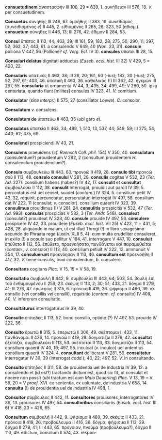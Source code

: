 **consuetudinem** ἀναστροφήν III 108, 29 = 639, 1. συνήθειαν III 576,
18. *V.* per consuetudinem.

**Consuetus** συνήθης III 249, 67. ὁμοήθης II 383, 16. συνεθισμός
(συνειθισμένος *e*) II 445, 2. εἰθισμένος II 285, 28; 323, 50 (ηθισμ.).
**consuetum** σύνηθες II 446, 13; III 276, 42. ἔθιμον II 284, 53.

**Consul** ὕπατος II 113, 44; 463, 39; III 161, 59; 182, 28; 275, 50;
290, 11; 297, 52; 362, 37; 443, 61. a consulendo V 649, 40 (*Non.* 23,
31). **consule** polliona V 447, 56 (Pollione? *cf. Verg. Ecl.* IV 3).
**consules** ὕπατοι III 28, 15.

**Consulari delatus** dignitati adductus (*Euseb. eccl. hist.* III 32) V
429, 5 = 420, 22.

**Consularis** ὑπατικός II 463, 38; III 28, 20; 161, 60 (-ius); 182, 30
(-ius); 275, 52; 297, 61; 403, 46. ὑπατική II 463, 36. καθολικός (!) III
362, 42. ἡγεμών III 297, 55. **consularia** ut ornamenta IV 44, 3; 435,
34; 499, 49; V 280, 50. ipsa centuriata, quando fiunt [milites]
consules IV 323, 41. *V.* comitium.

**Consulator** (*sine interpr.*) II 575, 27 (consiliator *Loewe*).
*C.* consolor.

**Consulatum** *v.* consulens.

**Consulatum do** ὑπατεύω II 463, 35 (*ubi* gero *e*).

**Consulatus** ὑπατεία II 463, 34; 488, 1; 510, 13, 537, 44; 549, 59;
III 275, 54; 443; 62; 475, 69.

**Consulendi** prospiciendi IV 43, 21.

**Consulens** praeuidens (*cf. Roensch Coll. phil.* 154) V 350, 40.
**consulatum** (consulentum?) prouidentum V 282, 2 (consultum
prouidentem *H.* consulenclum prouidenclum?).

**Consulo** συμβουλεύω III 443, 63. προ­νοῶ II 419, 28. **consulo tibi**
προνοῶ σοῦ II 113, 48. **consulo consului** V 281, 28. **consulis**
cogitas V 532, 23 (*Ter. Ad.* 227). consilium habens (habes?) IV 42,
17. **consulit** et **consultat** συμβουλεύει II 112, 38. **consulit**
interrogat, prouidit aut parcit IV 39, 5. percontatus est uel censet,
suadet (*contam.*) IV 324, 5. consilium petit IV 43, 32. requirit,
percunctatur, perscrutatur, interrogat IV 497, 58. consilium dat IV 222,
11 (consulat; *v.* consolor). consilium quaerit IV 323, 39.
**consulimus** prouidimus (!) V 281, 24. **consulitis** prospicitis V
532, 47 (*Ter. Ad.* 993). **consulas** prospicias V 532, 3 (*Ter.
Andr.* 548). **consoleat** (consulat?) prouideat IV 323, 40. **consule**
prouide IV 497, 56. **consulere** prospicere IV 42, 33. prouidere
(*Euseb. eccl. hist.* VII 25) V 422, 11 = 431, 5; 428, 28. aliquando in
malum, ut est illud Throgi (!) in libro sexagesimo secundo de Phraata
rege (*Iustin.* XLII 5, 4): cum multa crudeliter consuleret, in exilio
(!) a populo suo pellitur V 184, 41. interrogare V 447, 10.
**consuluit** ἐπύθετο II 112, 56. ἐπύθετο, προενοήσατο, πυνθάνεται καὶ
παραμυθεῖται (*contam., v.* consolor) II 113, 40. consilium petiuit IV
222, 12. ammonuit V 354, 17. **consuluerunt** προενόησαν II 113, 46.
**consultum est** προενοήθη II 417, 32. *V.* bene consulis, boni
consulendum, b. consulere.

**Consultans** cogitans *Plac.* V 15, 15 = V 58, 19.

**Consultatio** συμβουλή II 442, 9. συμβουλία III 443, 64; 503, 54.
βουλὴ ἐπὶ τοῦ ἐνθυμουμένου II 259, 23. σκέψις II 113, 2; 30; 51; 433,
21. δόγμα II 279, 41; III 276, 47. ἐρώτησις II 315, 6. πρόνοια II 419,
26. ψήφισμα II 480, 39. ex consilio (*vel* consiliis *vel* consilii),
requisitio (*contam. cf.* consulto) IV 408, 40. *V.* inferorum
consultatio.

**Consultaturus** interrogaturus IV 39, 40.

**Consulte** ἐπίτηδες II 113, 52. bono consilio, optimo (?) IV 497, 53.
prouide IV 222, 36.

**Consulto** ἐρωτῶ II 315, 5. ἐπερωτῶ II 306, 49. σκέπτομαι II 433, 11.
πυνθάνομαι II 426, 14. προνοῶ II 419, 28. δογματίζω II 279, 42.
**consultat** ἐξετάζει, συμβουλεύει II 113, 53. σκέπτεται II 113, 33.
δογματίζει II 113, 54. consilium quaerit IV 40, 19; 497, 55. inculcat
(*v.* inculco) uel ardentius consilium quaerit IV 324, 4. **consultant**
deliberant V 281, 59. **consultatur** interrogatur IV 39, 39 (interrogat
*codd.*); 40, 22; 497, 52. *V.* in consultando.

**Consulto** ἐπίτηδες II 311, 58. de prouidentia uel de industria IV 39,
12. a consulendo et (id est?) tractando dictum est, quod sic fit, ut
consulat et nocere non possit (*ubi* tractum est *cum Maio Deuerling*)
*Plac.* V 13, 19 = V 58, 20 = V *praef.* XVI. ex sententia, ex
uoluntate, de industria V 658, 14. **consultu** (!) de prouidentia uel
de industria IV 498, 1.

**Consultor** σύμβουλος II 442, 11. **consultores** prouisores,
interrogatores IV 39, 13. prouisores IV 497, 54. **consultoribus**
consiliariis (*Euseb. eccl. hist.* III 6) V 418, 23 = 426, 65.

**Consultum** συμβουλή II 442, 9. ψή­φισμα II 480, 39. σκέψις II 433, 21.
πρόνοια II 419, 26. προβούλευμα II 416, 36. δόγμα, ψήφισμα II 113, 39.
δόγμα II 279, 41; III 443, 65. πρόνοιαν, πνεῦμα (προβούλευμα?), δόγμα II
113, 49. edictum, consilium II 574, 43. respon­-
